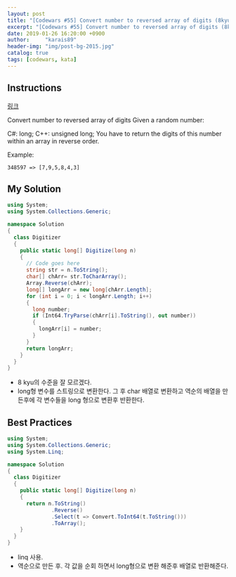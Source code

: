 ```yaml
---
layout: post
title: "[Codewars #55] Convert number to reversed array of digits (8kyu)"
excerpt: "[Codewars #55] Convert number to reversed array of digits (8kyu) 문제 풀이"
date: 2019-01-26 16:20:00 +0900
author:     "karais89"
header-img: "img/post-bg-2015.jpg"
catalog: true
tags: [codewars, kata]
---
```


## Instructions

[링크](https://www.codewars.com/kata/5583090cbe83f4fd8c000051/train/csharp)

Convert number to reversed array of digits
Given a random number:

C#: long;
C++: unsigned long;
You have to return the digits of this number within an array in reverse order.

Example:
```
348597 => [7,9,5,8,4,3]
```

## My Solution

```csharp
using System;
using System.Collections.Generic;

namespace Solution
{
  class Digitizer
  {
    public static long[] Digitize(long n)
    {
      // Code goes here
      string str = n.ToString();
      char[] chArr= str.ToCharArray();
      Array.Reverse(chArr);
      long[] longArr = new long[chArr.Length];
      for (int i = 0; i < longArr.Length; i++)
      {
        long number;
        if (Int64.TryParse(chArr[i].ToString(), out number))
        {
          longArr[i] = number;
        }
      }
      return longArr;
    }
  }
}
```

- 8 kyu의 수준을 잘 모르겠다.
- long형 변수를 스트링으로 변환한다. 그 후 char 배열로 변환하고 역순의 배열을 만든후에 각 변수들을 long 형으로 변환후 반환한다.

## Best Practices

```csharp
using System;
using System.Collections.Generic;
using System.Linq;

namespace Solution
{
  class Digitizer
  {
    public static long[] Digitize(long n)
    {
      return n.ToString()
              .Reverse()
              .Select(t => Convert.ToInt64(t.ToString()))
              .ToArray();
    }
  }
}
```

- linq 사용.
- 역순으로 만든 후. 각 값을 순회 하면서 long형으로 변환 해준후 배열로 반환해준다.